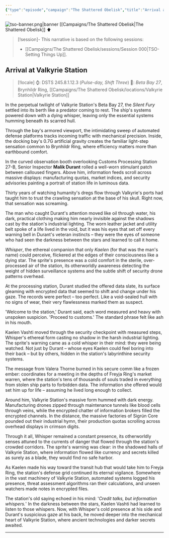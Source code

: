 ```yaml
---
{"type":"episode","campaign":"The Shattered Obelisk","title":"Arrival at Valkyrie Station","episode":"TSO-001","location":"Valkyrie Station","tools":["Claude"],"dg-publish":true,"dg-permalink":"the-shattered-obelisk/001","dg-metatags":{"og:title":"Arrival at Valkyrie Station","description":"TSO-001: Kaelen Vashti arrives at Valkyrie Station to meet Valera Thorne.","og:image":"/img/user/Campaigns/The%20Shattered%20Obelisk/images/tso-banner.png"},"cssclasses":["banner","banner-fade","starforged"],"permalink":"/the-shattered-obelisk/001/","metatags":{"og:title":"Arrival at Valkyrie Station","description":"TSO-001: Kaelen Vashti arrives at Valkyrie Station to meet Valera Thorne.","og:image":"/img/user/Campaigns/The%20Shattered%20Obelisk/images/tso-banner.png"},"contentClasses":"banner banner-fade starforged","dgPassFrontmatter":true,"noteIcon":""}
---
```



![tso-banner.png|banner](/img/user/Campaigns/The%20Shattered%20Obelisk/images/tso-banner.png)
[[Campaigns/The Shattered Obelisk\|The Shattered Obelisk]] ⬆️

> [!session]-
> This narrative is based on the following sessions:
> -  [[Campaigns/The Shattered Obelisk/sessions/Session 000\|TSO-Setting Things Up]].

## Arrival at Valkyrie Station

> [!locale]
> ⌚:  DSTS 245.8.1.12.3 (*Pulse-day, Shift Three*) 
> 📌: *Beta Bay 27*, Brynhildr Ring, [[Campaigns/The Shattered Obelisk/locations/Valkyrie Station\|Valkyrie Station]]

In the perpetual twilight of Valkyrie Station's Beta Bay 27, the *Silent Fury* settled into its berth like a predator coming to rest. The ship's systems powered down with a dying whisper, leaving only the essential systems humming beneath its scarred hull.  

Through the bay's armored viewport, the intimidating sweep of automated defense platforms tracks incoming traffic with mechanical precision. Inside, the docking bay's 0.7G artificial gravity creates the familiar light-step sensation common to Brynhildr Ring, where efficiency matters more than earthbound comfort.

In the curved observation booth overlooking Customs Processing Station 27-B, Senior Inspector **Malik Durant** rolled a well-worn stimulant patch between calloused fingers. Above him, information feeds scroll across massive displays: manufacturing quotas, market indices, and security advisories painting a portrait of station life in luminous data.

Thirty years of watching humanity's dregs flow through Valkyrie's ports had taught him to trust the crawling sensation at the base of his skull. Right now, that sensation was screaming.

The man who caught Durant's attention moved like oil through water, his dark, practical clothing making him nearly invisible against the shadows cast by the station's industrial lighting. The worn leather jacket and utility belt spoke of a life lived in the void, but it was his eyes that set off every warning bell in Durant's veteran instincts – they were the eyes of someone who had seen the darkness between the stars and learned to call it home.

*Whisper*, the ethereal companion that only *Kaelen* (for that was the man's name) could perceive, flickered at the edges of their consciousness like a dying star. The sprite's presence was a cold comfort in the sterile, over-processed air of the station, its otherworldly awareness detecting the weight of hidden surveillance systems and the subtle shift of security drone patterns overhead.

At the processing station, Durant studied the offered data slate, its surface gleaming with encrypted data that seemed to shift and change under his gaze. The records were perfect – too perfect. Like a void-sealed hull with no signs of wear, their very flawlessness marked them as suspect.

'Welcome to the station,' Durant said, each word measured and heavy with unspoken suspicion. 'Proceed to customs.' The standard phrase felt like ash in his mouth.

Kaelen Vashti moved through the security checkpoint with measured steps, Whisper's ethereal form casting no shadow in the harsh industrial lighting. The sprite's warning came as a cold whisper in their mind: they were being watched. Not just by Durant – whose eyes Kaelen could feel boring into their back – but by others, hidden in the station's labyrinthine security systems.

The message from Valera Thorne burned in his secure comm like a frozen ember: coordinates for a meeting in the depths of Freyja Ring's market warren, where the station's tens of thousands of souls traded in everything from stolen ship parts to forbidden data. The information she offered would set him up for life – assuming he lived long enough to collect.

Around him, Valkyrie Station's massive form hummed with dark energy. Manufacturing drones zipped through maintenance tunnels like blood cells through veins, while the encrypted chatter of information brokers filled the encrypted channels. In the distance, the massive factories of Sigrún Core pounded out their industrial hymn, their production quotas scrolling across overhead displays in crimson digits.

Through it all, Whisper remained a constant presence, its otherworldly senses attuned to the currents of danger that flowed through the station's crowded corridors. The sprite's warning was clear: in the shadowed halls of Valkyrie Station, where information flowed like currency and secrets killed as surely as a blade, they would find no safe harbor.

As Kaelen made his way toward the transit hub that would take him to Freyja Ring, the station's defense grid continued its eternal vigilance. Somewhere in the vast machinery of Valkyrie Station, automated systems logged his presence, threat assessment algorithms ran their calculations, and unseen watchers made notes in encrypted files.

The station's old saying echoed in his mind: '*Credit talks, but information whispers.*' In the darkness between the stars, Kaelen Vashti had learned to listen to those whispers. Now, with Whisper's cold presence at his side and Durant's suspicious gaze at his back, he moved deeper into the mechanical heart of Valkyrie Station, where ancient technologies and darker secrets awaited.

- - -

